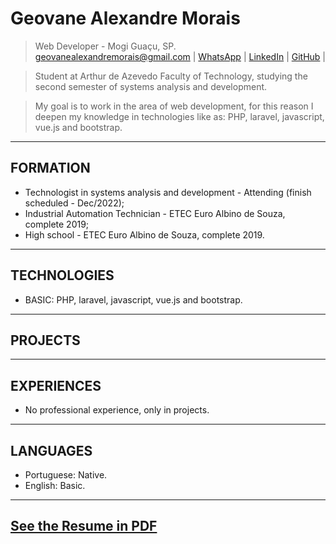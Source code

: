 # Geovane Alexandre Morais
> Web Developer - Mogi Guaçu, SP. \
> [geovanealexandremorais@gmail.com](mailto:geovanealexandremorais@gmail.com)
| [WhatsApp](https://api.whatsapp.com/send?phone=5519991784852)
| [LinkedIn](https://www.linkedin.com/in/geovane-alexandre-morais-b901561a5/)
| [GitHub](https://github.com/geovane-morais) |

> Student at Arthur de Azevedo Faculty of Technology, studying the second semester of systems analysis and development.

> My goal is to work in the area of web development, for this reason I deepen my knowledge in technologies like as: PHP, laravel, javascript, vue.js and bootstrap.
-----

## FORMATION
- Technologist in systems analysis and development - Attending (finish scheduled - Dec/2022);
- Industrial Automation Technician - ETEC Euro Albino de Souza, complete 2019;
- High school - ETEC Euro Albino de Souza, complete 2019.
-----

## TECHNOLOGIES
- BASIC: PHP, laravel, javascript, vue.js and bootstrap.
-----

## PROJECTS
-----

## EXPERIENCES
- No professional experience, only in projects.
-----

## LANGUAGES
- Portuguese: Native.
- English: Basic.
-----

## [See the Resume in PDF](/docs/GeovaneMorais.pdf)
